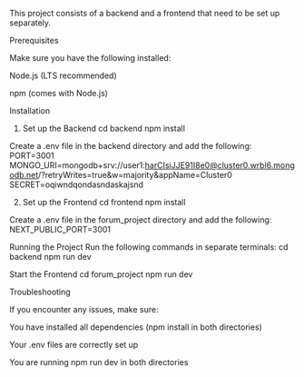 This project consists of a backend and a frontend that need to be set up separately.

Prerequisites

Make sure you have the following installed:

Node.js (LTS recommended)

npm (comes with Node.js)

Installation

1. Set up the Backend
cd backend
npm install

Create a .env file in the backend directory and add the following:
PORT=3001
MONGO_URI=mongodb+srv://user1:harCIsiJJE91I8e0@cluster0.wrbl6.mongodb.net/?retryWrites=true&w=majority&appName=Cluster0
SECRET=oqiwndqondasndaskajsnd

2. Set up the Frontend
cd frontend
npm install

Create a .env file in the forum_project directory and add the following:
NEXT_PUBLIC_PORT=3001


Running the Project
Run the following commands in separate terminals:
cd backend
npm run dev

Start the Frontend
cd forum_project
npm run dev

Troubleshooting

If you encounter any issues, make sure:

You have installed all dependencies (npm install in both directories)

Your .env files are correctly set up

You are running npm run dev in both directories
